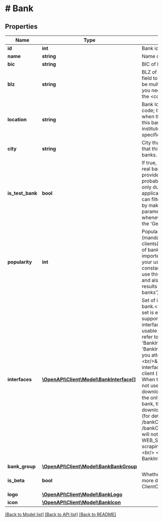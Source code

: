 # # Bank

## Properties

Name | Type | Description | Notes
------------ | ------------- | ------------- | -------------
**id** | **int** | Bank identifier |
**name** | **string** | Name of bank |
**bic** | **string** | BIC of bank | [optional]
**blz** | **string** | BLZ of bank. Please do NOT use this field to identify a bank, since there can be multiple banks with the same BLZ. If you need to identify a bank, refer to the &lt;code&gt;id&lt;/code&gt; field instead. |
**location** | **string** | Bank location (two-letter country code; ISO 3166 ALPHA-2). Note that when this field is not set, it means that this bank depicts an international institute which is not bound to any specific country. | [optional]
**city** | **string** | City that this bank is located in. Note that this field may not be set for some banks. | [optional]
**is_test_bank** | **bool** | If true, then this bank does not depict a real bank, but rather a testing endpoint provided by a bank or by finAPI. You probably want to regard these banks only during the development of your application, but not in production. You can filter out these banks in production by making sure that the &#39;isTestBank&#39; parameter is always set to &#39;false&#39; whenever your application is calling the &#39;Get and search all banks&#39; service. |
**popularity** | **int** | Popularity of this bank with your users (mandator-wide, i.e. across all of your clients). The value equals the number of bank connections that are currently imported for this bank across all of your users (which means it is a constantly adjusting value). You can use this field for statistical evaluation, and also for ordering bank search results (see service &#39;Get and search all banks&#39;). |
**interfaces** | [**\OpenAPI\Client\Model\BankInterface[]**](BankInterface.md) | Set of interfaces that exist for the bank.&lt;br/&gt;&lt;br/&gt;Note:&lt;br/&gt;&amp;bull; If the set is empty, then the bank is not supported.&lt;br/&gt;&amp;bull; Even if an interface is listed, it might not be usable at the moment. Please always refer to the fields &#39;BankInterface.isAisSupported&#39; / &#39;BankInterface.isPisSupported&#39; before you attempt to use an interface.&lt;br/&gt;&amp;bull; The WEB_SCRAPER interface might be disabled for your client (see GET /clientConfiguration). When this is the case, then finAPI will not use the web scraper for data download, and if the web scraper is the only supported interface of this bank, then finAPI will not allow to download any data for this bank at all (for details, see POST /bankConnections/import and POST /bankConnections/update). Also, you will not be able to do payments via the WEB_SCRAPER interface, if web scraping is disabled for your client.&lt;br/&gt; &lt;strong&gt;Type:&lt;/strong&gt; BankInterface |
**bank_group** | [**\OpenAPI\Client\Model\BankBankGroup**](BankBankGroup.md) |  | [optional]
**is_beta** | **bool** | Whether this bank is in beta phase. For more details, please refer to the field ClientConfiguration.betaBanksEnabled. |
**logo** | [**\OpenAPI\Client\Model\BankLogo**](BankLogo.md) |  | [optional]
**icon** | [**\OpenAPI\Client\Model\BankIcon**](BankIcon.md) |  | [optional]

[[Back to Model list]](../../README.md#models) [[Back to API list]](../../README.md#endpoints) [[Back to README]](../../README.md)
